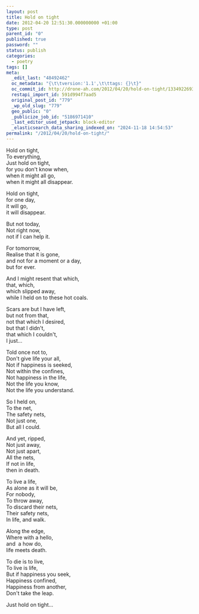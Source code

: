 ```yaml
---
layout: post
title: Hold on tight
date: 2012-04-20 12:51:30.000000000 +01:00
type: post
parent_id: "0"
published: true
password: ""
status: publish
categories:
  - poetry
tags: []
meta:
  _edit_last: "48492462"
  oc_metadata: "{\t\tversion:'1.1',\t\ttags: {}\t}"
  oc_commit_id: http://drone-ah.com/2012/04/20/hold-on-tight/1334922693
  restapi_import_id: 591d994f7aad5
  original_post_id: "779"
  _wp_old_slug: "779"
  geo_public: "0"
  _publicize_job_id: "5186971410"
  _last_editor_used_jetpack: block-editor
  _elasticsearch_data_sharing_indexed_on: "2024-11-18 14:54:53"
permalink: "/2012/04/20/hold-on-tight/"
---
```


Hold on tight,\
To everything,\
Just hold on tight,\
for you don\'t know when,\
when it might all go,\
when it might all disappear.

Hold on tight,\
for one day,\
it will go,\
it will disappear.

But not today,\
Not right now,\
not if I can help it.

For tomorrow,\
Realise that it is gone,\
and not for a moment or a day,\
but for ever.

And I might resent that which,\
that, which,\
which slipped away,\
while I held on to these hot coals.

Scars are but I have left,\
but not from that,\
not that which I desired,\
but that I didn\'t,\
that which I couldn\'t,\
I just\...

Told once not to,\
Don\'t give life your all,\
Not if happiness is seeked,\
Not within the confines,\
Not happiness in the life,\
Not the life you know,\
Not the life you understand.

So I held on,\
To the net,\
The safety nets,\
Not just one,\
But all I could.

And yet, ripped,\
Not just away,\
Not just apart,\
All the nets,\
If not in life,\
then in death.

To live a life,\
As alone as it will be,\
For nobody,\
To throw away,\
To discard their nets,\
Their safety nets,\
In life, and walk.

Along the edge,\
Where with a hello,\
and  a how do,\
life meets death.

To die is to live,\
To live is life,\
But if happiness you seek,\
Happiness confined,\
Happiness from another,\
Don\'t take the leap.

Just hold on tight\...
